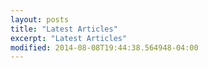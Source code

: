 ```yaml
---
layout: posts
title: "Latest Articles"
excerpt: "Latest Articles"
modified: 2014-08-08T19:44:38.564948-04:00
---
```


